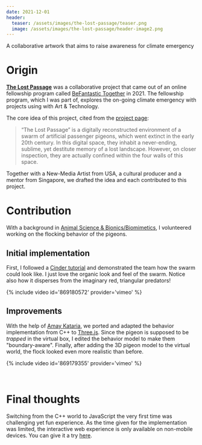 ```yaml
---
date: 2021-12-01
header:
  teaser: /assets/images/the-lost-passage/teaser.png
  image: /assets/images/the-lost-passage/header-image2.png
---
```


A collaborative artwork that aims to raise awareness for climate emergency

# Origin

[**The Lost Passage**](https://thelostpassage.art) was a collaborative project that came out of an online fellowship program called [BeFantastic Together](https://befantastic.in/together/overview/) in 2021. The fellowship program, which I was part of, explores the on-going climate emergency with projects using with Art & Technology.

The core idea of this project, cited from the [project page](https://befantastic.in/together/the-lost-passage/):

> “The Lost Passage” is a digitally reconstructed environment of a swarm of artificial passenger pigeons, which went extinct in the early 20th century. In this digital space, they inhabit a never-ending, sublime, yet destitute memory of a lost landscape. However, on closer inspection, they are actually confined within the four walls of this space.

Together with a New-Media Artist from USA, a cultural producer and a mentor from Singapore, we drafted the idea and each contributed to this project.

# Contribution

With a background in [Animal Science & Bionics/Biomimetics](/about/), I volunteered working on the flocking behavior of the pigeons.

## Initial implementation

First, I followed a [Cinder tutorial](https://libcinder.org/docs/guides/flocking/chapter1.html) and demonstrated the team how the swarm could look like. I just love the organic look and feel of the swarm. Notice also how it disperses from the imaginary red, triangular predators!

{% include video id='869180572' provider='vimeo' %}

## Improvements

With the help of [Amay Kataria](https://amaykataria.com/#/), we ported and adapted the behavior implementation from C++ to [Three.js](https://threejs.org/). Since the pigeon is supposed to be _trapped_ in the virtual box, I edited the behavior model to make them "boundary-aware". Finally, after adding the 3D pigeon model to the virtual world, the flock looked even more realistic than before.

{% include video id='869179355' provider='vimeo' %}

<br>

# Final thoughts

Switching from the C++ world to JavaScript the very first time was challenging yet fun experience. As the time given for the implementation was limited, the interactive web experience is only available on non-mobile devices. You can give it a try [here](https://thelostpassage.art).
